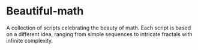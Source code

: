 # Beautiful-math
  A collection of scripts celebrating the beauty of math. Each script is based on a different idea, ranging from simple sequences to intricate fractals with infinite complexity.
